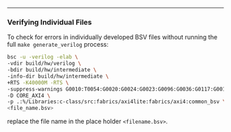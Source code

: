 ---
### Verifying Individual Files
To check for errors in individually developed BSV files without running the full ```make generate_verilog``` process:
```bash
bsc -u -verilog -elab \
-vdir build/hw/verilog \
-bdir build/hw/intermediate \
-info-dir build/hw/intermediate \
+RTS -K40000M -RTS \
-suppress-warnings G0010:T0054:G0020:G0024:G0023:G0096:G0036:G0117:G0015 \
-D CORE_AXI4 \
-p .:%/Libraries:c-class/src:fabrics/axi4lite:fabrics/axi4:common_bsv \
<file_name.bsv>
```

replace the file name in the place holder ```<filename.bsv>```.
